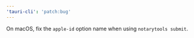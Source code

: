 ```yaml
---
'tauri-cli': 'patch:bug'
---
```


On macOS, fix the `apple-id` option name when using `notarytools submit`.